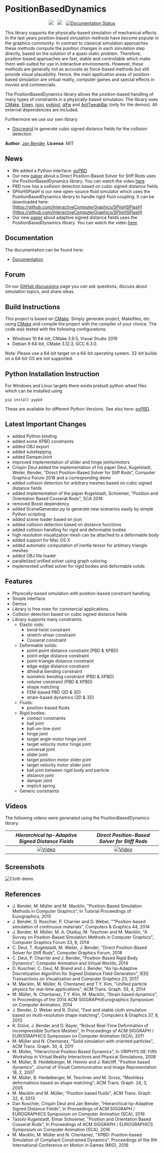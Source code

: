 # PositionBasedDynamics

<p align=center><img src="https://github.com/InteractiveComputerGraphics/PositionBasedDynamics/workflows/build-linux/badge.svg">&nbsp;&nbsp; <img src="https://github.com/InteractiveComputerGraphics/PositionBasedDynamics/workflows/build-windows/badge.svg">&nbsp;&nbsp; <a href='https://positionbaseddynamics.readthedocs.io/en/latest/?badge=latest'><img src='https://readthedocs.org/projects/positionbaseddynamics/badge/?version=latest' alt='Documentation Status' /></a></p>

This library supports the physically-based simulation of mechanical effects. In the last years position-based simulation methods have become popular in the graphics community. In contrast to classical simulation approaches these methods compute the position changes in each simulation step directly, based on the solution of a quasi-static problem. Therefore, position-based approaches are fast, stable and controllable which make them well-suited for use in interactive environments. However, these methods are generally not as accurate as force-based methods but still provide visual plausibility. Hence, the main application areas of position-based simulation are virtual reality, computer games and special effects in movies and commercials.

The PositionBasedDynamics library allows the position-based handling of many types of constraints in a physically-based simulation. The library uses [CMake](http://www.cmake.org/), [Eigen](http://eigen.tuxfamily.org/), [json](https://github.com/nlohmann/json/), [pybind](https://github.com/pybind/pybind11), [glfw](https://www.glfw.org/) and [AntTweakBar](http://anttweakbar.sourceforge.net/) (only for the demos). All external dependencies are included. 

Furthermore we use our own library:
- [Discregrid](https://github.com/InteractiveComputerGraphics/Discregrid/) to generate cubic signed distance fields for the collision detection


**Author**: [Jan Bender](http://www.interactive-graphics.de), **License**: MIT

## News

* We added a Python interface: [pyPBD](https://pypi.org/project/pyPBD/)
* Our new [paper](https://animation.rwth-aachen.de/publication/0557/) about a Direct Position-Based Solver for Stiff Rods uses the PositionBasedDynamics library. You can watch the video  [here](https://www.youtube.com/watch?v=EFH9xt4omls).
* PBD now has a collision detection based on cubic signed distance fields
* SPlisHSPlasH is our new open-source fluid simulator which uses the PositionBasedDynamics library to handle rigid-fluid coupling. It can be downloaded here:
[https://github.com/InteractiveComputerGraphics/SPlisHSPlasH](https://github.com/InteractiveComputerGraphics/SPlisHSPlasH)
* Our new [paper](http://interactive-graphics.de/index.php/research/98-hierarchical-hp-adaptive-signed-distance-fields) about adaptive signed distance fields uses the PositionBasedDynamics library. You can watch the video  [here](https://www.youtube.com/watch?v=x_Iq2yM4FcA).

## Documentation

The documentation can be found here: 

* [Documentation](https://positionbaseddynamics.readthedocs.io)

## Forum

On our [GitHub discussions](https://github.com/InteractiveComputerGraphics/PositionBasedDynamics/discussions) page you can ask questions, discuss about simulation topics, and share ideas.

## Build Instructions

This project is based on [CMake](https://cmake.org/). Simply generate project, Makefiles, etc. using [CMake](https://cmake.org/) and compile the project with the compiler of your choice. The code was tested with the following configurations:
- Windows 10 64-bit, CMake 3.9.5, Visual Studio 2019
- Debian 9 64-bit, CMake 3.12.3, GCC 6.3.0.

Note: Please use a 64-bit target on a 64-bit operating system. 32-bit builds on a 64-bit OS are not supported.

## Python Installation Instruction

For Windows and Linux targets there exists prebuilt python wheel files which can be installed using

```
pip install pypbd
```

These are available for different Python Versions. See also here: [pyPBD](https://pypi.org/project/pyPBD/).


## Latest Important Changes

* added Python binding
* added some XPBD constraints
* added OBJ export
* added substepping
* added DamperJoint
* improved implementation of slider and hinge joints/motors
* Crispin Deul added the implementation of his paper Deul, Kugelstadt, Weiler, Bender, "Direct Position-Based Solver for Stiff Rods", Computer Graphics Forum 2018 and a corresponding demo
* added collision detection for arbitrary meshes based on cubic signed distance fields
* added implementation of the paper Kugelstadt, Schoemer, "Position and Orientation Based Cosserat Rods", SCA 2016
* removed Boost dependency
* added SceneGenerator.py to generate new scenarios easily by simple Python scripting
* added scene loader based on json 
* added collision detection based on distance functions
* added collision handling for rigid and deformable bodies
* high resolution visualization mesh can be attached to a deformable body
* added support for Mac OS X
* added automatic computation of inertia tensor for arbitrary triangle meshes
* added OBJ file loader
* parallelized unified solver using graph coloring
* implemented unified solver for rigid bodies and deformable solids 



## Features

* Physically-based simulation with position-based constraint handling.
* Simple interface
* Demos 
* Library is free even for commercial applications.
* Collision detection based on cubic signed distance fields
* Library supports many constraints: 
	- Elastic rods:
		- bend-twist constraint
		- stretch-shear constraint
		- Cosserat constraint
	- Deformable solids:		
		- point-point distance constraint (PBD & XPBD)
		- point-edge distance constraint
		- point-triangle distance constraint
		- edge-edge distance constraint
		- dihedral bending constraint
		- isometric bending constraint (PBD & XPBD)
		- volume constraint (PBD & XPBD)
		- shape matching
		- FEM-based PBD (2D & 3D)
		- strain-based dynamics (2D & 3D)
	- Fluids:
		- position-based fluids 
	- Rigid bodies:
		- contact constraints
		- ball joint
		- ball-on-line-joint
		- hinge joint
		- target angle motor hinge joint
		- target velocity motor hinge joint
		- universal joint
		- slider joint
		- target position motor slider joint
		- target velocity motor slider joint
		- ball joint between rigid body and particle
		- distance joint
		- damper joint
		- implicit spring
	- Generic constraints

## Videos

The following videos were generated using the PositionBasedDynamics library:

*Hierarchical hp-Adaptive Signed Distance Fields* | *Direct Position-Based Solver for Stiff Rods*
:---:|:---:
[![Video](https://img.youtube.com/vi/x_Iq2yM4FcA/0.jpg)](https://www.youtube.com/watch?v=x_Iq2yM4FcA) | [![Video](https://img.youtube.com/vi/EFH9xt4omls/0.jpg)](https://www.youtube.com/watch?v=EFH9xt4omls)


## Screenshots

![Cloth demo](http://www.interactive-graphics.de/j_images/PositionBasedDynamics.jpg "Cloth demo")	

## References

* J. Bender, M. Müller and M. Macklin, "Position-Based Simulation Methods in Computer Graphics", In Tutorial Proceedings of Eurographics, 2015
* J. Bender, D. Koschier, P. Charrier and D. Weber, ""Position-based simulation of continuous materials", Computers & Graphics 44, 2014
* J. Bender, M. Müller, M. A. Otaduy, M. Teschner and M. Macklin, "A Survey on Position-Based Simulation Methods in Computer Graphics", Computer Graphics Forum 33, 6, 2014
* C. Deul, T. Kugelstadt, M. Weiler, J. Bender, "Direct Position-Based Solver for Stiff Rods", Computer Graphics Forum, 2018
* C. Deul, P. Charrier and J. Bender, "Position-Based Rigid Body Dynamics", Computer Animation and Virtual Worlds, 2014
* D. Koschier, C. Deul, M. Brand and J. Bender, "An hp-Adaptive Discretization Algorithm for Signed Distance Field Generation", IEEE Transactions on Visualization and Computer Graphics 23, 2017
* M. Macklin, M. Müller, N. Chentanez and T.Y. Kim, "Unified particle physics for real-time applications", ACM Trans. Graph. 33, 4, 2014
* M. Müller, N. Chentanez, T.Y. Kim, M. Macklin, "Strain based dynamics", In Proceedings of the 2014 ACM
SIGGRAPH/Eurographics Symposium on Computer Animation, 2014
* J. Bender, D. Weber and R. Diziol, "Fast and stable cloth simulation based on multi-resolution shape matching", Computers & Graphics 37, 8, 2013
* R. Diziol, J. Bender and D. Bayer, "Robust Real-Time Deformation of Incompressible Surface Meshes", In Proceedings of ACM SIGGRAPH / EUROGRAPHICS Symposium on Computer Animation (SCA), 2011
* M. Müller and N. Chentanez, "Solid simulation with oriented particles", ACM Trans. Graph. 30, 4, 2011
* M. Müller, "Hierarchical Position Based Dynamics", In VRIPHYS 08: Fifth Workshop in Virtual Reality Interactions and Physical Simulations, 2008 
* M. Müller, B. Heidelberger, M. Hennix and J. Ratcliff, "Position based dynamics", Journal of Visual Communication and Image Representation 18, 2, 2007
* M. Müller, B. Heidelberger, M. Teschner and M. Gross, "Meshless deformations based on shape matching", ACM Trans. Graph. 24, 3, 2005
* M. Macklin and M. Müller, "Position based fluids", ACM Trans. Graph. 32, 4, 2013
* Dan Koschier, Crispin Deul and Jan Bender, "Hierarchical hp-Adaptive Signed Distance Fields", In Proceedings of ACM SIGGRAPH / EUROGRAPHICS Symposium on Computer Animation (SCA), 2016
* Tassilo Kugelstadt, Elmar Schoemer, "Position and Orientation Based Cosserat Rods", In Proceedings of ACM SIGGRAPH / EUROGRAPHICS Symposium on Computer Animation (SCA), 2016
* M. Macklin, M. Müller and N. Chentanez, "XPBD: Position-based Simulation of Compliant Constrained Dynamics", Proceedings of the 9th International Conference on Motion in Games (MIG), 2016



